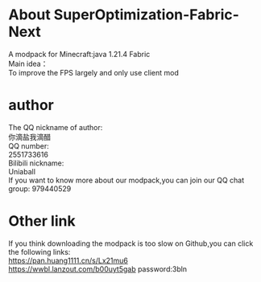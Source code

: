 # About SuperOptimization-Fabric-Next
A modpack for Minecraft:java 1.21.4 Fabric   
Main idea：    
To improve the FPS largely and only use client mod    
# author
The QQ nickname of author:    
你滴盐我滴醋    
QQ number:    
2551733616   
Bilibili nickname:    
Uniaball    
If you want to know more about our modpack,you can join our QQ chat group:    979440529
# Other link
If you think downloading the modpack is too slow on Github,you can click the following links:    
https://pan.huang1111.cn/s/Lx21mu6    
https://wwbl.lanzout.com/b00uyt5gab
password:3bln


